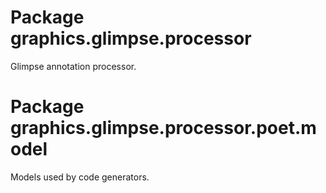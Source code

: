 # Package graphics.glimpse.processor

Glimpse annotation processor.

# Package graphics.glimpse.processor.poet.model

Models used by code generators.
